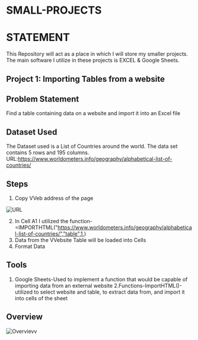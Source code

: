 # SMALL-PROJECTS

# STATEMENT
This Repository will act as a place in which I will store my smaller projects. The main software I utilize in these projects is EXCEL & Google Sheets.

## Project 1: Importing Tables from a website

## Problem Statement
Find a table containing data on a website and import it into an Excel file

## Dataset Used
The Dataset used is a List of Countries around the world. The data set contains 5 rows and 195 columns.
URL:https://www.worldometers.info/geography/alphabetical-list-of-countries/

## Steps
1. Copy VVeb address of the page
   
![URL](https://github.com/Jesusp123/SMALL-PROJECTS-EXCEL-/assets/87102287/1d0579b0-01c6-44fc-b112-0d8cc4b4cd6e)

2. In Cell A1 I utilized the function-=IMPORTHTML("https://www.worldometers.info/geography/alphabetical-list-of-countries/","table",1,)
3. Data from the VVebsite Table will be loaded into Cells
4. Format Data

## Tools
1. Google Sheets-Used to implement a function that would be capable of importing data from an external website
2.Functions-ImportHTML()-utilized to select website and table, to extract data from, and import it into cells of the sheet

## Overview
![Overvievv](https://github.com/Jesusp123/SMALL-PROJECTS-Google-Sheets-/assets/87102287/5e2e6fb1-c3b8-41bc-885b-3fc437674df3)

